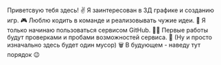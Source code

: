 Приветсвую тебя здесь! ✌
Я заинтересован в 3Д графике и созданию игр. 🎮
Люблю кодить в команде и реализовывать чужие идеи. 🤝
Я только начинаю пользоваться сервисом GitHub. 👨‍🎓
Первые работы будут проверками и пробами возможностей сервиса. 🥞
(Ну и просто изначально здесь будет один мусор) 🗑
В будующем - наведу тут порядок 😉
